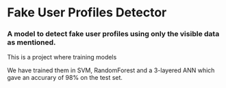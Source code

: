 # Fake User Profiles Detector

### A model to detect fake user profiles using only the visible data as mentioned.

This is  a project where training models

We have trained them in SVM, RandomForest and a 3-layered ANN which gave an accurary of 98% on the test set.


